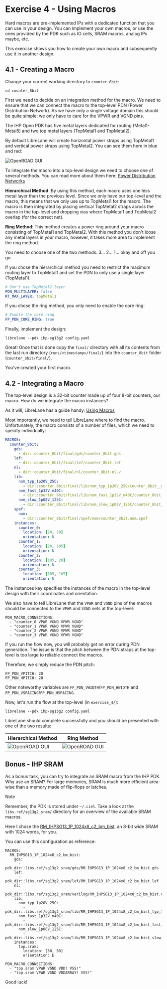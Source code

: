 # Exercise 4 - Using Macros

Hard macros are pre-implemented IPs with a dedicated function that you can use in your design. You can implement your own macros, or use the ones provided by the PDK such as IO cells, SRAM macros, analog IPs maybe, etc.

This exercise shows you how to create your own macro and subsequently use it in another design.

## 4.1 - Creating a Macro

Change your current working directory to `counter_8bit`:

```
cd counter_8bit
```

First we need to decide on an integration method for the macro.
We need to ensure that we can connect the macro to the top-level PDN (Power Distribution Network). As we have only a single voltage domain this should be quite simple: we only have to care for the VPWR and VGND pins.

The IHP Open PDK has five metal layers dedicated for routing (Metal1-Metal5) and two top metal layers (TopMetal1 and TopMetal2).

By default LibreLane will create horizontal power straps using TopMetal1 and vertical power straps using TopMetal2. You can see them here in blue and red:

![OpenROAD GUI](img/openroad_1.png)

To integrate the macro into a top-level design we need to choose one of several methods. You can read more about them here: [Power Distribution Networks](https://librelane.readthedocs.io/en/latest/usage/pdn.html)

**Hierarchical Method**: By using this method, each macro uses one less metal layer than the previous level. Since we only have our top-level and the macro, this means that we only use up to TopMetal1 for the macro. The macro is then integrated by placing vertical TopMetal2 straps across the macro in the top-level and dropping vias where TopMetal1 and TopMetal2 overlap (for the correct net).

**Ring Method**: This method creates a power ring around your macro consisting of TopMetal1 and TopMetal2. With this method you don't loose any metal layers in your macro, however, it takes more area to implement the ring method.

You need to choose one of the two methods. 3... 2... 1... okay and off you go.

If you chose the hierarchical method you need to restrict the maximum routing layer to TopMetal1 and set the PDN to only use a single layer (TopMetal1).

```yaml
# Don't use TopMetal2 layer
PDN_MULTILAYER: false
RT_MAX_LAYER: TopMetal1
```

If you chose the ring method, you only need to enable the core ring:

```yaml
# Enable the core ring
FP_PDN_CORE_RING: true
```

Finally, implement the design:

```
librelane --pdk ihp-sg13g2 config.yaml
```

Great! Once that is done copy the `final/` directory with all its contents from the last run directory (`runs/<timestamp>/final/`) into the `counter_8bit` folder (`counter_8bit/final/`).

You've created your first macro.

## 4.2 - Integrating a Macro

The top-level design is a 32-bit counter made up of four 8-bit counters, our macro. How do we integrate the macro instances?

As it will, LibreLane has a guide handy: [Using Macros](https://librelane.readthedocs.io/en/latest/usage/using_macros.html)

Most importantly, we need to tell LibreLane where to find the macro. Unfortunately, the macro consists of a number of files, which we need to specify individually:

```yaml
MACROS:
  counter_8bit:
    gds:
      - dir::counter_8bit/final/gds/counter_8bit.gds
    lef:
      - dir::counter_8bit/final/lef/counter_8bit.lef
    nl:
      - dir::counter_8bit/final/nl/counter_8bit.nl.v
    lib:
      nom_typ_1p20V_25C:
        - dir::counter_8bit/final/lib/nom_typ_1p20V_25C/counter_8bit__nom_typ_1p20V_25C.lib
      nom_fast_1p32V_m40C:
        - dir::counter_8bit/final/lib/nom_fast_1p32V_m40C/counter_8bit__nom_fast_1p32V_m40C.lib
      nom_slow_1p08V_125C:
        - dir::counter_8bit/final/lib/nom_slow_1p08V_125C/counter_8bit__nom_slow_1p08V_125C.lib
    spef:
      nom:
        - dir::counter_8bit/final/spef/nom/counter_8bit.nom.spef
    instances:
      counter_0:
        location: [20, 20]
        orientation: N
      counter_1:
        location: [20, 105]
        orientation: N
      counter_2:
        location: [105, 20]
        orientation: N
      counter_3:
        location: [105, 105]
        orientation: N
```

The instances key specifies the instances of the macro in the top-level design with their coordinates and orientation.

We also have to tell LibreLane that the `VPWR` and `VGND` pins of the macros should be connected to the `VPWR` and `VGND` nets at the top-level:

```
PDN_MACRO_CONNECTIONS:
  - "counter_0 VPWR VGND VPWR VGND"
  - "counter_1 VPWR VGND VPWR VGND"
  - "counter_2 VPWR VGND VPWR VGND"
  - "counter_3 VPWR VGND VPWR VGND"
```

If you run the flow now, you will probably get an error during PDN generation. The issue is that the pitch between the PDN straps at the top-level is too large to reliable connect the macros.

Therefore, we simply reduce the PDN pitch:

```
FP_PDN_VPITCH: 20
FP_PDN_HPITCH: 20
```

Other noteworthy variables are `FP_PDN_VWIDTH`/`FP_PDN_HWIDTH` and `FP_PDN_VSPACING`/`FP_PDN_HSPACING`.

Now, let's run the flow at the top-level (in `exercise_4/`):

```
librelane --pdk ihp-sg13g2 config.yaml
```

LibreLane should complete successfully and you should be presented with one of the two results:

| Hierarchical Method | Ring Method |
|--------------------|--------------------|
| ![OpenROAD GUI](img/openroad_3.png) | ![OpenROAD GUI](img/openroad_2.png) |

## Bonus - IHP SRAM

As a bonus task, you can try to integrate an SRAM macro from the IHP PDK. Why use an SRAM? For large memories, SRAM is much more efficient area-wise than a memory made of flip-flops or latches.

> [!NOTE]  
> Remember, the PDK is stored under `~/.ciel`. Take a look at the `libs.ref/sg13g2_sram/` directory for an overview of the available SRAM macros.

Here I chose the [RM_IHPSG13_1P_1024x8_c2_bm_bist](https://github.com/IHP-GmbH/IHP-Open-PDK/blob/main/ihp-sg13g2/libs.ref/sg13g2_sram/doc/RM_IHPSG13_1P_1024x8_c2_bm_bist.txt), an 8-bit wide SRAM with 1024 words, for you.

You can use this configuration as reference:

```
MACROS:
  RM_IHPSG13_1P_1024x8_c2_bm_bist:
    gds:
      - pdk_dir::libs.ref/sg13g2_sram/gds/RM_IHPSG13_1P_1024x8_c2_bm_bist.gds
    lef:
      - pdk_dir::libs.ref/sg13g2_sram/lef/RM_IHPSG13_1P_1024x8_c2_bm_bist.lef
    nl:
      - pdk_dir::libs.ref/sg13g2_sram/verilog/RM_IHPSG13_1P_1024x8_c2_bm_bist.v
    lib:
      nom_typ_1p20V_25C:
        - pdk_dir::libs.ref/sg13g2_sram/lib/RM_IHPSG13_1P_1024x8_c2_bm_bist_typ_1p20V_25C.lib
      nom_fast_1p32V_m40C:
        - pdk_dir::libs.ref/sg13g2_sram/lib/RM_IHPSG13_1P_1024x8_c2_bm_bist_fast_1p32V_m55C.lib
      nom_slow_1p08V_125C:
        - pdk_dir::libs.ref/sg13g2_sram/lib/RM_IHPSG13_1P_1024x8_c2_bm_bist_slow_1p08V_125C.lib
    instances:
      top.sram:
        location: [50, 50]
        orientation: E

PDN_MACRO_CONNECTIONS:
  - "top.sram VPWR VGND VDD! VSS!"
  - "top.sram VPWR VGND VDDARRAY! VSS!"
```

Good luck!